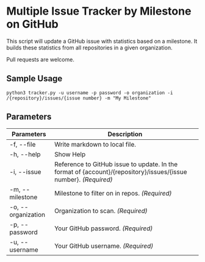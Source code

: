 # Multiple Issue Tracker by Milestone on GitHub

This script will update a GitHub issue with statistics based on a milestone.  It builds these statistics from all repositories in a given organization.

Pull requests are welcome.

## Sample Usage

```
python3 tracker.py -u username -p password -o organization -i /{repository}/issues/{issue number} -m "My Milestone"
```

## Parameters

Parameters | Description
---------- | -----------
-f, --file | Write markdown to local file.
-h, --help | Show Help
-i, --issue | Reference to GitHub issue to update. In the format of {account}/{repository}/issues/{issue number}. *(Required)*
-m, --milestone | Milestone to filter on in repos. *(Required)*
-o, --organization | Organization to scan. *(Required)*
-p, --password | Your GitHub password. *(Required)*
-u, --username | Your GitHub username. *(Required)*
